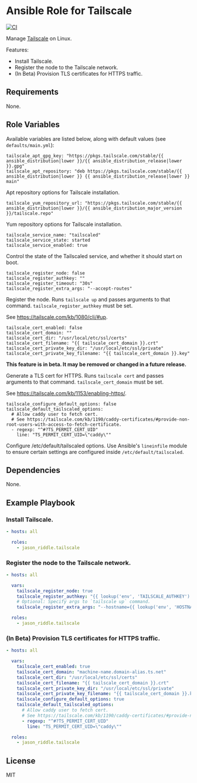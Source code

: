 # Ansible Role for Tailscale

[![CI](https://github.com/jason-riddle/ansible-role-tailscale/workflows/CI/badge.svg?event=push)](https://github.com/jason-riddle/ansible-role-tailscale/actions?query=workflow%3ACI)

Manage [Tailscale](https://tailscale.com/) on Linux.

Features:
- Install Tailscale.
- Register the node to the Tailscale network.
- (In Beta) Provision TLS certificates for HTTPS traffic.

## Requirements

None.

## Role Variables

Available variables are listed below, along with default values (see `defaults/main.yml`):

    tailscale_apt_gpg_key: "https://pkgs.tailscale.com/stable/{{ ansible_distribution|lower }}/{{ ansible_distribution_release|lower }}.gpg"
    tailscale_apt_repository: "deb https://pkgs.tailscale.com/stable/{{ ansible_distribution|lower }} {{ ansible_distribution_release|lower }} main"

Apt repository options for Tailscale installation.

    tailscale_yum_repository_url: "https://pkgs.tailscale.com/stable/{{ ansible_distribution|lower }}/{{ ansible_distribution_major_version }}/tailscale.repo"

Yum repository options for Tailscale installation.

    tailscale_service_name: "tailscaled"
    tailscale_service_state: started
    tailscale_service_enabled: true

Control the state of the Tailscaled service, and whether it should start on boot.

    tailscale_register_node: false
    tailscale_register_authkey: ""
    tailscale_register_timeout: "30s"
    tailscale_register_extra_args: "--accept-routes"

Register the node. Runs `tailscale up` and passes arguments to that command. `tailscale_register_authkey` must be set.

See https://tailscale.com/kb/1080/cli/#up.

    tailscale_cert_enabled: false
    tailscale_cert_domain: ""
    tailscale_cert_dir: "/usr/local/etc/ssl/certs"
    tailscale_cert_filename: "{{ tailscale_cert_domain }}.crt"
    tailscale_cert_private_key_dir: "/usr/local/etc/ssl/private"
    tailscale_cert_private_key_filename: "{{ tailscale_cert_domain }}.key"

**This feature is in beta. It may be removed or changed in a future release.**

Generate a TLS cert for HTTPS. Runs `tailscale cert` and passes arguments to that command. `tailscale_cert_domain` must be set.

See https://tailscale.com/kb/1153/enabling-https/.

    tailscale_configure_default_options: false
    tailscale_default_tailscaled_options:
      # Allow caddy user to fetch cert.
      # See https://tailscale.com/kb/1190/caddy-certificates/#provide-non-root-users-with-access-to-fetch-certificate.
      - regexp: "^#?TS_PERMIT_CERT_UID"
        line: "TS_PERMIT_CERT_UID=\"caddy\""

Configure /etc/default/tailscaled options. Use Ansible's `lineinfile` module to ensure certain settings are configured inside `/etc/default/tailscaled`.

## Dependencies

None.

## Example Playbook

### Install Tailscale.

```yaml
- hosts: all

  roles:
    - jason_riddle.tailscale
```

### Register the node to the Tailscale network.

```yaml
- hosts: all

  vars:
    tailscale_register_node: true
    tailscale_register_authkey: "{{ lookup('env', 'TAILSCALE_AUTHKEY') }}"
    # Optional: Specify args to `tailscale up` command.
    tailscale_register_extra_args: "--hostname={{ lookup('env', 'HOSTNAME') }}-{{ ansible_distribution|lower }}"

  roles:
    - jason_riddle.tailscale
```

### (In Beta) Provision TLS certificates for HTTPS traffic.

```yaml
- hosts: all

  vars:
    tailscale_cert_enabled: true
    tailscale_cert_domain: "machine-name.domain-alias.ts.net"
    tailscale_cert_dir: "/usr/local/etc/ssl/certs"
    tailscale_cert_filename: "{{ tailscale_cert_domain }}.crt"
    tailscale_cert_private_key_dir: "/usr/local/etc/ssl/private"
    tailscale_cert_private_key_filename: "{{ tailscale_cert_domain }}.key"
    tailscale_configure_default_options: true
    tailscale_default_tailscaled_options:
      # Allow caddy user to fetch cert.
      # See https://tailscale.com/kb/1190/caddy-certificates/#provide-non-root-users-with-access-to-fetch-certificate.
      - regexp: "^#?TS_PERMIT_CERT_UID"
        line: "TS_PERMIT_CERT_UID=\"caddy\""

  roles:
    - jason_riddle.tailscale
```

## License

MIT
